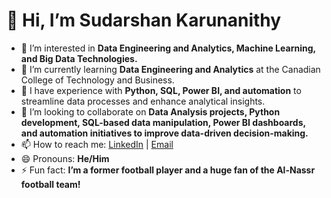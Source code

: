 # 👋 Hi, I’m Sudarshan Karunanithy
- 👀 I’m interested in **Data Engineering and Analytics, Machine Learning, and Big Data Technologies.**
- 🌱 I’m currently learning **Data Engineering and Analytics** at the Canadian College of Technology and Business.
- 💼 I have experience with **Python, SQL, Power BI, and automation** to streamline data processes and enhance analytical insights.
- 💞️ I’m looking to collaborate on **Data Analysis projects, Python development, SQL-based data manipulation, Power BI dashboards, and automation initiatives to improve data-driven decision-making.**
- 📫 How to reach me: [LinkedIn](https://www.linkedin.com/in/sudarshankaru/) | [Email](sudarshankarunanithy7@gmail.com)
- 😄 Pronouns: **He/Him**
- ⚡ Fun fact: **I’m a former football player and a huge fan of the Al-Nassr football team!**

<!---
Sudarshankarunanithy/Sudarshankarunanithy is a ✨ special ✨ repository because its `README.md` (this file) appears on your GitHub profile.
You can click the Preview link to take a look at your changes.
--->
